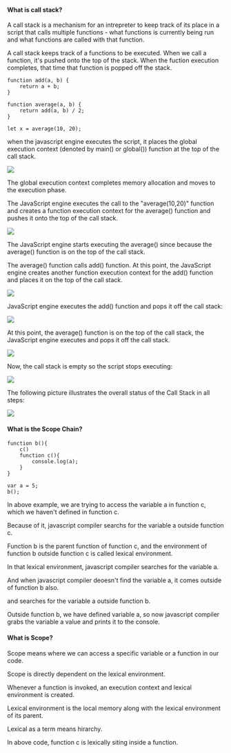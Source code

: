 #### What is call stack?

A call stack is a mechanism for an intrepreter to keep track of its place in a script that calls multiple functions - what functions is currently being run and what functions are called with that function.

A call stack keeps track of a functions to be executed.
When we call a function, it's pushed onto the top of the stack.
When the fuction execution completes, that time that function is popped off the stack.

```
function add(a, b) {
    return a + b;
}

function average(a, b) {
    return add(a, b) / 2;
}

let x = average(10, 20);
```

when the javascript engine executes the script, it places the global execution context (denoted by main() or global()) function at the top of the call stack.

<img src="https://www.javascripttutorial.net/wp-content/uploads/2019/12/JavaScript-Call-Stack-main.png"/>

The global execution context completes memory allocation and moves to the execution phase.

The JavaScript engine executes the call to the "average(10,20)" function and creates a function execution context for the average() function and pushes it onto the top of the call stack.

<img src="https://www.javascripttutorial.net/wp-content/uploads/2019/12/JavaScript-Call-Stack-step-2.png"/>

The JavaScript engine starts executing the average() since because the average() function is on the top of the call stack.

The average() function calls add() function. At this point, the JavaScript engine creates another function execution context for the add() function and places it on the top of the call stack.

<img src="https://www.javascripttutorial.net/wp-content/uploads/2019/12/JavaScript-Call-Stack-step-3.png"/>

JavaScript engine executes the add() function and pops it off the call stack:

<img src="https://www.javascripttutorial.net/wp-content/uploads/2019/12/JavaScript-Call-Stack-step-4.png"/>

At this point, the average() function is on the top of the call stack, the JavaScript engine executes and pops it off the call stack.

<img src="https://www.javascripttutorial.net/wp-content/uploads/2019/12/JavaScript-Call-Stack-step-5.png"/>

Now, the call stack is empty so the script stops executing:

<img src="https://www.javascripttutorial.net/wp-content/uploads/2019/12/JavaScript-Call-Stack-empty-stack.png"/>

The following picture illustrates the overall status of the Call Stack in all steps:

<img src="https://www.javascripttutorial.net/wp-content/uploads/2019/12/JavaScript-Call-Stack.png"/>

#### What is the Scope Chain?

```
function b(){
    c()
    function c(){
        console.log(a);
    }
}

var a = 5;
b();
```

In above example, we are trying to access the variable a in function c, which we haven't defined in function c.

Because of it, javascript compiler searchs for the variable a outside function c.

Function b is the parent function of function c, and the environment of function b outside function c is called lexical environment.

In that lexical environment, javascript compiler searches for the variable a.

And when javascript compiler deoesn't find the variable a, it comes outside of function b also.

and searches for the variable a outside function b.

Outside function b, we have defined variable a, so now javascript compiler grabs the variable a value and prints it to the console.

#### What is Scope?

Scope means where we can access a specific variable or a function in our code.

Scope is directly dependent on the lexical environment.

Whenever a function is invoked, an execution context and lexical environment is created.

Lexical environment is the local memory along with the lexical environment of its parent.

Lexical as a term means hirarchy.

In above code, function c is lexically siting inside a function.

